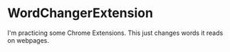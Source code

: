 # WordChangerExtension
I'm practicing some Chrome Extensions. This just changes words it reads on webpages.
